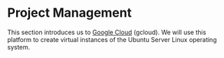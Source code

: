 # Project Management

This section introduces us to [Google Cloud][gcloud] (gcloud).
We will use this platform to create virtual
instances of the Ubuntu Server Linux operating system.

[gcloud]:https://cloud.google.com
